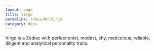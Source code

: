 ```yaml
---
layout: page
title: Virgo
permalink: /deus/NPCVirgo
category: deus
---
```

Virgo is a Zodiac with perfectionist, modest, shy, meticulous, reliable, diligent and analytical personality traits.
